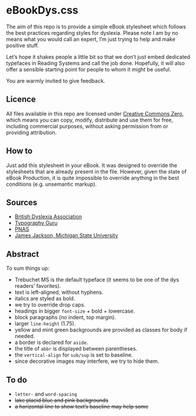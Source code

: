 # eBookDys.css

The aim of this repo is to provide a simple eBook stylesheet which follows the best practices regarding styles for dyslexia. Please note I am by no means what you would call an expert, I’m just trying to help and make positive stuff.

Let’s hope it shakes people a little bit so that we don’t just embed dedicated typefaces in Reading Systems and call the job done. Hopefully, it will also offer a sensible starting point for people to whom it might be useful.

You are warmly invited to give feedback.

## Licence

All files available in this repo are licensed under [Creative Commons Zero](https://creativecommons.org/publicdomain/zero/1.0/deed.en), which means you can copy, modify, distribute and use them for free, including commercial purposes, without asking permission from or providing attribution.

## How to

Just add this stylesheet in your eBook. It was designed to override the stylesheets that are already present in the file. However, given the state of eBook Production, it is quite impossible to override anything in the best conditions (e.g. unsemantic markup).

## Sources

- [British Dyslexia Association](http://www.bdadyslexia.org.uk/common/ckeditor/filemanager/userfiles/About_Us/policies/Dyslexia_Style_Guide.pdf)
- [Typography Guru](http://typography.guru/journal/letters-symbols-misrecognition/)
- [PNAS](http://www.pnas.org/content/109/28/11455.short)
- [James Jackson, Michigan State University](http://fr.slideshare.net/mobile/Jamesedjac/towards-universally-accessible-typography-a-review-of-research-on-dyslexia)

## Abstract

To sum things up:

- Trebuchet MS is the default typeface (it seems to be one of the dys readers’ favorites).
- text is left-aligned, without hyphens.
- italics are styled as bold.
- we try to override drop caps.
- headings in bigger `font-size` + bold + lowercase.
- block paragraphs (no indent, top margin).
- larger `line-height` (1.75).
- yellow and mint green backgrounds are provided as classes for body if needed.
- a border is declared for `aside`.
- the title of `abbr` is displayed between parentheses.
- the `vertical-align` for `sub/sup` is set to baseline.
- since decorative images may interfere, we try to hide them.

## To do

- `letter-` and `word-spacing`
- ~~lake placid blue and pink backgrounds~~
- ~~a horizontal line to show text’s baseline may help some~~
